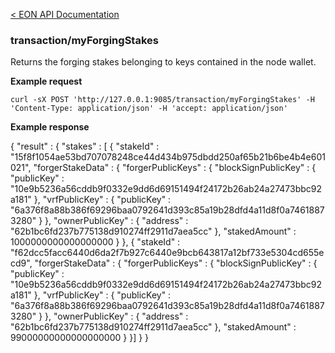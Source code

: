 [&lt; EON API Documentation](/doc/api/index.md) 
### transaction/myForgingStakes

Returns the forging stakes belonging to keys contained in the node wallet.


**Example request**

    curl -sX POST 'http://127.0.0.1:9085/transaction/myForgingStakes' -H 'Content-Type: application/json' -H 'accept: application/json' 


**Example response**

{
  "result" : {
    "stakes" : [ {
      "stakeId" : "15f8f1054ae53bd707078248ce44d434b975dbdd250af65b21b6be4b4e601021",
      "forgerStakeData" : {
        "forgerPublicKeys" : {
          "blockSignPublicKey" : {
            "publicKey" : "10e9b5236a56cddb9f0332e9dd6d69151494f24172b26ab24a27473bbc92a181"
          },
          "vrfPublicKey" : {
            "publicKey" : "6a376f8a88b386f69296baa0792641d393c85a19b28dfd4a11d8f0a74618873280"
          }
        },
        "ownerPublicKey" : {
          "address" : "62b1bc6fd237b775138d910274ff2911d7aea5cc"
        },
        "stakedAmount" : 1000000000000000000
      }
    }, {
      "stakeId" : "f62dcc5facc6440d6da2f7b927c6440e9bcb643817a12bf733e5304cd655ecd9",
      "forgerStakeData" : {
        "forgerPublicKeys" : {
          "blockSignPublicKey" : {
            "publicKey" : "10e9b5236a56cddb9f0332e9dd6d69151494f24172b26ab24a27473bbc92a181"
          },
          "vrfPublicKey" : {
            "publicKey" : "6a376f8a88b386f69296baa0792641d393c85a19b28dfd4a11d8f0a74618873280"
          }
        },
        "ownerPublicKey" : {
          "address" : "62b1bc6fd237b775138d910274ff2911d7aea5cc"
        },
        "stakedAmount" : 99000000000000000000
      }
    }]
  }
}